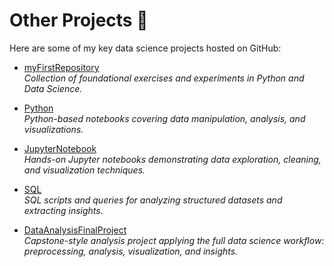 # Other Projects 🚀  

Here are some of my key data science projects hosted on GitHub:  

- [myFirstRepository](https://github.com/LucaBalde26/myFirstRepository)  
  *Collection of foundational exercises and experiments in Python and Data Science.*  

- [Python](https://github.com/LucaBalde26/Python)  
  *Python-based notebooks covering data manipulation, analysis, and visualizations.*  

- [JupyterNotebook](https://github.com/LucaBalde26/JupyterNotebook)  
  *Hands-on Jupyter notebooks demonstrating data exploration, cleaning, and visualization techniques.*  

- [SQL](https://github.com/LucaBalde26/SQL)  
  *SQL scripts and queries for analyzing structured datasets and extracting insights.*  

- [DataAnalysisFinalProject](https://github.com/LucaBalde26/DataAnalysisFinalProject)  
  *Capstone-style analysis project applying the full data science workflow: preprocessing, analysis, visualization, and insights.*  
